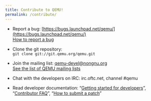 ```yaml
---
title: Contribute to QEMU!
permalink: /contribute/
---
```


* Report a bug: [https://bugs.launchpad.net/qemu/](https://bugs.launchpad.net/qemu/)<br>[How to report a bug](report-a-bug/)

* Clone the git repository: <br>`git clone git://git.qemu.org/qemu.git`

* Join the mailing list: [qemu-devel@nongnu.org](https://lists.nongnu.org/mailman/listinfo/qemu-devel)<br>[See the list of QEMU mailing lists](https://wiki.qemu.org/MailingLists)

* Chat with the developers on IRC: irc.oftc.net, channel #qemu

* Read developer documentation: &ldquo;[Getting started for developers](https://wiki.qemu.org/Documentation/GettingStartedDevelopers)&rdquo;,
  &ldquo;[Contributor FAQ](https://wiki.qemu.org/Contribute/FAQ)&rdquo;, &ldquo;[How to submit a patch](https://wiki.qemu.org/Contribute/SubmitAPatch)&rdquo;
